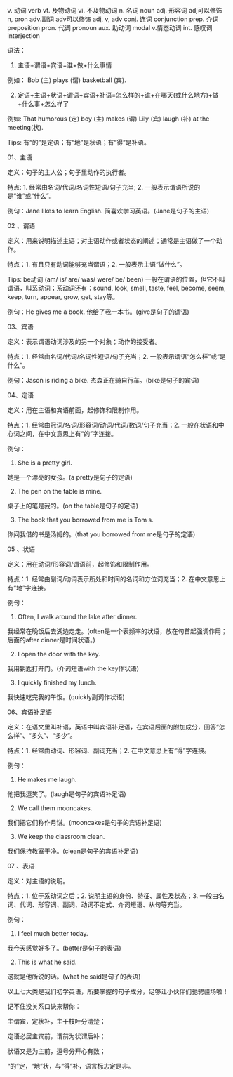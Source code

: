 v. 动词 verb
vt. 及物动词
vi. 不及物动词
n. 名词 noun
adj. 形容词 adj可以修饰 n, pron
adv.副词  adv可以修饰 adj, v, adv
conj. 连词 conjunction
prep. 介词 preposition
pron. 代词 pronoun
aux. 助动词
modal v.情态动词
int. 感叹词 interjection


语法：

1. 主语+谓语+宾语=谁+做+什么事情

例如： Bob (主) plays (谓) basketball (宾).

2. 定语+主语+状语+谓语+宾语+补语=怎么样的+谁+在哪天(或什么地方)+做+什么事+怎么样了

例如: That humorous (定) boy (主) makes (谓) Lily (宾) laugh (补) at the meeting(状).

Tips: 有“的”是定语；有“地”是状语；有“得”是补语。

01、主语

定义：句子的主人公；句子里动作的执行者。

特点: 1. 经常由名词/代词/名词性短语/句子充当; 2. 一般表示谓语所说的是“谁”或“什么”。

例句：Jane likes to learn English. 简喜欢学习英语。(Jane是句子的主语)

02 、谓语

定义：用来说明描述主语；对主语动作或者状态的阐述；通常是主语做了一个动作。

特点：1. 有且只有动词能够充当谓语；2. 一般表示主语“做什么”。

Tips: be动词 (am/ is/ are/ was/ were/ be/ been) 一般在谓语的位置，但它不叫谓语，叫系动词；系动词还有：sound, look, smell, taste, feel, become, seem, keep, turn, appear, grow, get, stay等。

例句：He gives me a book. 他给了我一本书。(give是句子的谓语)

03、宾语

定义：表示谓语动词涉及的另一个对象；动作的接受者。

特点：1. 经常由名词/代词/名词性短语/句子充当；2. 一般表示谓语“怎么样”或“是什么”。

例句：Jason is riding a bike. 杰森正在骑自行车。(bike是句子的宾语)

04、定语

定义：用在主语和宾语前面，起修饰和限制作用。

特点：1. 经常由冠词/名词/形容词/动词/代词/数词/句子充当；2. 一般在状语和中心词之间，在中文意思上有“的”字连接。

例句：

1. She is a pretty girl.

她是一个漂亮的女孩。(a pretty是句子的定语)

2. The pen on the table is mine.

桌子上的笔是我的。(on the table是句子的定语)

3. The book that you borrowed from me is Tom s.

你问我借的书是汤姆的。(that you borrowed from me是句子的定语)

05 、状语

定义：用在动词/形容词/谓语前，起修饰和限制作用。

特点：1. 经常由副词/动词表示所处和时间的名词和方位词充当；2. 在中文意思上有“地”字连接。

例句：

1. Often, I walk around the lake after dinner.

我经常在晚饭后去湖边走走。(often是一个表频率的状语，放在句首起强调作用；后面的after dinner是时间状语。)

2. I open the door with the key.

我用钥匙打开门。(介词短语with the key作状语)

3. I quickly finished my lunch.

我快速吃完我的午饭。(quickly副词作状语)

06、宾语补足语

定义：在语文里叫补语，英语中叫宾语补足语，在宾语后面的附加成分，回答“怎么样”、“多久”、“多少”。

特点：1. 经常由动词、形容词、副词充当；2. 在中文意思上有“得”字连接。

例句：

1. He makes me laugh.

他把我逗笑了。(laugh是句子的宾语补足语)

2. We call them mooncakes.

我们把它们称作月饼。(mooncakes是句子的宾语补足语)

3. We keep the classroom clean.

我们保持教室干净。(clean是句子的宾语补足语)

07 、表语

定义：对主语的说明。

特点：1. 位于系动词之后；2. 说明主语的身份、特征、属性及状态；3. 一般由名词、代词、形容词、副词、动词不定式、介词短语、从句等充当。

例句：

1. I feel much better today.

我今天感觉好多了。(better是句子的表语)

2. This is what he said.

这就是他所说的话。(what he said是句子的表语)

以上七大类是我们初学英语，所要掌握的句子成分，足够让小伙伴们驰骋疆场啦！

记不住没关系口诀来帮你：

主谓宾，定状补，主干枝叶分清楚；

定语必居主宾前，谓前为状谓后补；

状语又是为主前，逗号分开心有数；

“的”定，“地”状，与“得”补，语言标志定是非。